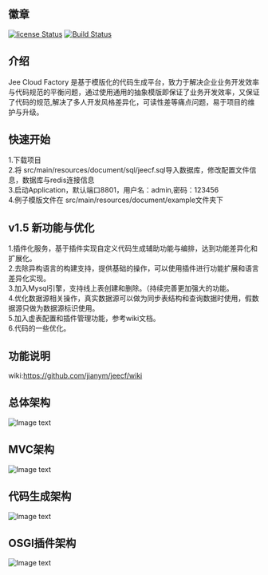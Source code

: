 
## 徽章  
[![license Status](https://img.shields.io/badge/License-Apache%202.0-blue.svg?branch=v1.5)](http://www.apache.org/licenses/LICENSE-2.0.txt)
[![Build Status](https://travis-ci.org/jianym/jeecf.svg?branch=v1.5)](https://travis-ci.org/jianym/jeecf)  
## 介绍  
Jee Cloud Factory 是基于模版化的代码生成平台，致力于解决企业业务开发效率与代码规范的平衡问题，通过使用通用的抽象模版即保证了业务开发效率，又保证了代码的规范,解决了多人开发风格差异化，可读性差等痛点问题，易于项目的维护与升级。

## 快速开始  
1.下载项目  
2.将 src/main/resources/document/sql/jeecf.sql导入数据库，修改配置文件信息，数据库与redis连接信息  
3.启动Application，默认端口8801，用户名：admin,密码：123456  
4.例子模版文件在 src/main/resources/document/example文件夹下  
## v1.5 新功能与优化  
1.插件化服务，基于插件实现自定义代码生成辅助功能与编排，达到功能差异化和扩展化。  
2.去除异构语言的构建支持，提供基础的操作，可以使用插件进行功能扩展和语言差异化实现。  
3.加入Mysql引擎，支持线上表创建和删除。（持续完善更加强大的功能。   
4.优化数据源相关操作，真实数据源可以做为同步表结构和查询数据时使用，假数据源只做为数据源标识使用。  
5.加入虚表配置和插件管理功能，参考wiki文档。  
6.代码的一些优化。  
## 功能说明  
wiki:https://github.com/jianym/jeecf/wiki  
## 总体架构
![Image text](https://github.com/jianym/jeecf/blob/master/jeecf-module-manager/src/main/resources/static/images/jeecf_architecture.png)
## MVC架构  
![Image text](https://github.com/jianym/jeecf/blob/master/jeecf-module-manager/src/main/resources/static/images/jeecf_architecture_mvc.png)
## 代码生成架构  
![Image text](https://github.com/jianym/jeecf/blob/master/jeecf-module-manager/src/main/resources/static/images/jeecf_architecture_gen.png)
## OSGI插件架构  
![Image text](https://github.com/jianym/jeecf/blob/master/jeecf-module-manager/src/main/resources/static/images/jeecf_architecture_osgi.png)
